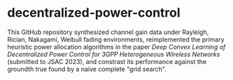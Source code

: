 # decentralized-power-control

This GitHub repository synthesized channel gain data under Rayleigh, Rician, Nakagami, Weibull fading environments, reimplemented the primary heuristic power allocation algorithms in the paper _Deep Convex Learning of Decentralized Power Control for 3GPP Heterogeneous Wireless Networks_ (submitted to JSAC 2023), and constrast its performance against the groundth true found by a naive complete "grid search".
